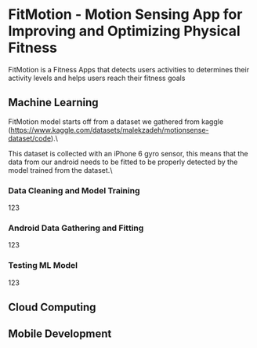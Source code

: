 # FitMotion - Motion Sensing App for Improving and Optimizing Physical Fitness
FitMotion is a Fitness Apps that detects users activities to determines their activity levels and helps users reach their fitness goals

## Machine Learning
FitMotion model starts off from a dataset we gathered from kaggle (https://www.kaggle.com/datasets/malekzadeh/motionsense-dataset/code).\

This dataset is collected with an iPhone 6 gyro sensor, this means that the data from our android needs to be fitted to be properly detected by the model trained from the dataset.\

### Data Cleaning and Model Training
123
### Android Data Gathering and Fitting
123
### Testing ML Model
123

## Cloud Computing
## Mobile Development

